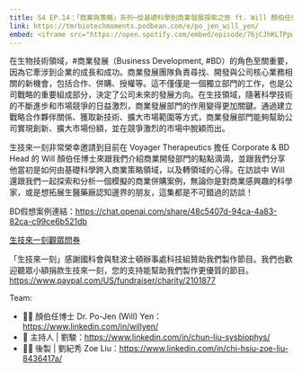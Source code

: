```yaml
---
title: S4 EP.14：「商業與策略」系列─從基礎科學到商業發展探索之旅 ft. Will 顏伯任博士 🎧
link: https://tmrbiotechmoments.podbean.com/e/po_jen_will_yen/
embed: <iframe src="https://open.spotify.com/embed/episode/76jCJhKLTPpwnnruaUvt5p?utm_source=generator" width="100%" height="232" frameborder="0" allowtransparency="true" allow="encrypted-media"></iframe>
---
```


在生物技術領域，#商業發展（Business Development, #BD）的角色至關重要，因為它牽涉到企業的成長和成功。商業發展團隊負責尋找、開發與公司核心業務相關的新機會，包括合作、併購、授權等。這不僅僅是一個獨立部門的工作，也是公司戰略的重要組成部分，決定了公司未來的發展方向。在生技領域，隨著科學技術的不斷進步和市場競爭的日益激烈，商業發展部門的作用變得更加關鍵。通過建立戰略合作夥伴關係、獲取新技術、擴大市場範圍等方式，商業發展部門能夠幫助公司實現創新、擴大市場份額，並在競爭激烈的市場中脫穎而出。

生技來一刻非常榮幸邀請到目前在 Voyager Therapeutics 擔任 Corporate & BD Head 的 Will 顏伯任博士來跟我們介紹商業開發部門的點點滴滴，並跟我們分享他當初是如何由基礎科學跨入商業策略領域，以及轉領域的心得。在訪談中 Will 還跟我們一起探索和分析一個模擬的商業併購案例，無論你是對商業感興趣的科學家，或是想拓展生醫藥廠認知邊界的朋友，這集都是不可錯過的訪談！

BD假想案例連結：https://chat.openai.com/share/48c5407d-94ca-4a83-82ca-c99ce6b521db

[生技來一刻觀眾問券](https://forms.gle/1fNKfAGTCF2vyh8Y8)

「生技來一刻」感謝國科會與駐波士頓辦事處科技組贊助我們製作節目。我們也歡迎聽眾小額捐款生技來一刻，您的支持能幫助我們製作更優質的節目。<https://www.paypal.com/US/fundraiser/charity/2101877>

Team:

- 🧑‍💻 顏伯任博士 Dr. Po-Jen (Will) Yen：<https://www.linkedin.com/in/willyen/>
- 🎤 主持人 | 劉駿：<https://www.linkedin.com/in/chun-liu-sysbiophys/>
- 👩‍💻 後製 | 劉紀秀 Zoe Liu：<https://www.linkedin.com/in/chi-hsiu-zoe-liu-8436417a/>
